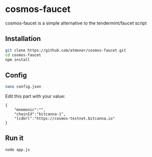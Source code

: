 # cosmos-faucet


cosmos-faucet is a simple alternative to the tendermint/faucet script 


## Installation

```sh
git clone https://github.com/atmoner/cosmos-faucet.git
cd cosmos-faucet
npm install
```
## Config
```sh
nano config.json
```
Edit this part with your value:
```
{ 
	"mnemonic":"", 
	"chainId":"bitcanna-1", 
	"lcdUrl":"https://cosmos-testnet.bitcanna.io"
}
```
## Run it
```
node app.js
```
